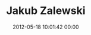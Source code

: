---
title: "Jakub Zalewski"
date: 2012-05-18 10:01:42 00:00
permalink: /zalew
twitter: "zalew"
likes: [186,134,6,605,785,793,703,966,1028,1093,310,1109,1240,1244,759,1095,1400,1445,1371,1525,1517,1549,2034,2052]
id: 274
gravatar: "http://www.gravatar.com/avatar/96e1ce97c0c73b9dda0c6f5a7500fe05"
---